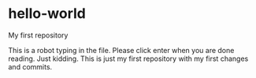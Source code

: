 # hello-world
My first repository

This is a robot typing in the file. Please click enter when you are done reading.
Just kidding. This is just my first repository with my first changes and commits.
